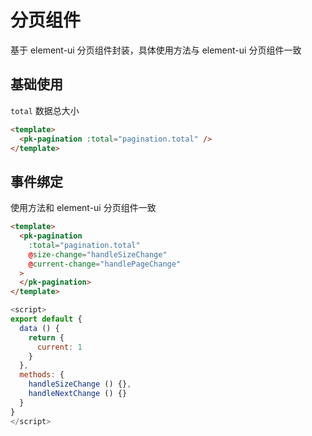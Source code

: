 # 分页组件
基于 element-ui 分页组件封装，具体使用方法与 element-ui 分页组件一致

## 基础使用
`total` 数据总大小
``` html
<template>
  <pk-pagination :total="pagination.total" />
</template>
```

## 事件绑定
使用方法和 element-ui 分页组件一致
``` html
<template>
  <pk-pagination
    :total="pagination.total"
    @size-change="handleSizeChange"
    @current-change="handlePageChange"
  >
  </pk-pagination>
</template>
```

```javascript
<script>
export default {
  data () {
    return {
      current: 1
    }
  },
  methods: {
    handleSizeChange () {},
    handleNextChange () {}
  }
}
</script>
```